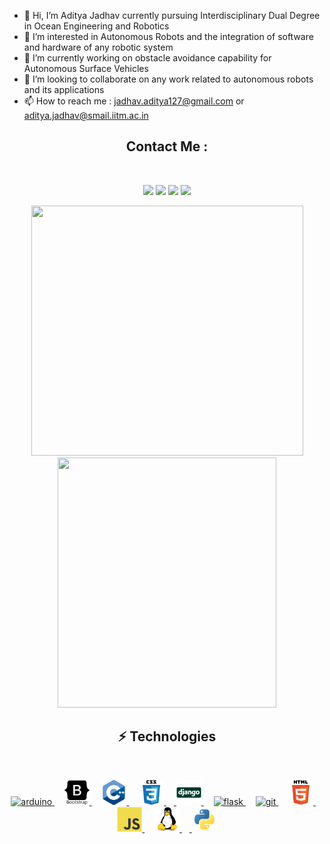 - 👋 Hi, I’m Aditya Jadhav currently pursuing Interdisciplinary Dual Degree in Ocean Engineering and Robotics
- 👀 I’m interested in Autonomous Robots and the integration of software and hardware of any robotic system
- 🌱 I’m currently working on obstacle avoidance capability for Autonomous Surface Vehicles 
- 💞️ I’m looking to collaborate on any work related to autonomous robots and its applications
- 📫 How to reach me : jadhav.aditya127@gmail.com or aditya.jadhav@smail.iitm.ac.in


<h2 align='center'> Contact Me :</h2>
&nbsp &nbsp
<p align = 'center'>
    <a href="https://www.linkedin.com/in/adityajadhav99/"><img src = 'https://img.shields.io/badge/LinkedIn-0077B5?style=for-the-badge&logo=linkedin&logoColor=white'></a>
    <a href="https://www.github.com/adityajadhav99/"><img src = 'https://img.shields.io/badge/GitHub-100000?style=for-the-badge&logo=github&logoColor=white'></a>
    <a href="mailto:aditya.jadhav@smail.iitm.ac.in"><img src = "https://img.shields.io/badge/Gmail-D14836?style=for-the-badge&logo=gmail&logoColor=white"></a>
    <a href="https://adityajadhav99.github.io/"><img src = "https://img.shields.io/badge/website-000000?style=for-the-badge&logo=About.me&logoColor=white"></a>

</p>

<p align = "center">
    <a><img height = '400' width = '435' src = "https://github-readme-stats.vercel.app/api?username=adityajadhav99&show_icons=true&theme=radical&border_radius=7px&hide_border=true&title_color='#ffffff'&text_color='#ffffff'"></a>
    <a><img height = '400' width = '350' src = "https://github-readme-stats.vercel.app/api/top-langs/?username=adityajadhav99&layout=compact&langs_count=12"></a>
</p>

<h2 align = 'center'> ⚡ Technologies</h2>
&nbsp &nbsp
<p align="center"> <a href="https://www.arduino.cc/" target="_blank"> <img margin-left = 10px src="https://cdn.worldvectorlogo.com/logos/arduino-1.svg" alt="arduino" width="40" height="40"/> </a>&nbsp &nbsp <a href="https://getbootstrap.com" target="_blank"> <img src="https://raw.githubusercontent.com/devicons/devicon/master/icons/bootstrap/bootstrap-plain-wordmark.svg" alt="bootstrap" width="40" height="40"/> </a>&nbsp &nbsp <a href="https://www.w3schools.com/cpp/" target="_blank"> <img src="https://raw.githubusercontent.com/devicons/devicon/master/icons/cplusplus/cplusplus-original.svg" alt="cplusplus" width="40" height="40"/> </a>&nbsp &nbsp <a href="https://www.w3schools.com/css/" target="_blank"> <img src="https://raw.githubusercontent.com/devicons/devicon/master/icons/css3/css3-original-wordmark.svg" alt="css3" width="40" height="40"/> </a>&nbsp &nbsp<a href="https://www.djangoproject.com/" target="_blank"> <img src="https://raw.githubusercontent.com/devicons/devicon/master/icons/django/django-original.svg" alt="django" width="40" height="40"/> </a>&nbsp &nbsp <a href="https://flask.palletsprojects.com/" target="_blank"> <img src="https://www.vectorlogo.zone/logos/pocoo_flask/pocoo_flask-icon.svg" alt="flask" width="40" height="40"/> </a>&nbsp &nbsp <a href="https://git-scm.com/" target="_blank"> <img src="https://www.vectorlogo.zone/logos/git-scm/git-scm-icon.svg" alt="git" width="40" height="40"/> </a>&nbsp &nbsp <a href="https://www.w3.org/html/" target="_blank"> <img src="https://raw.githubusercontent.com/devicons/devicon/master/icons/html5/html5-original-wordmark.svg" alt="html5" width="40" height="40"/> </a>&nbsp &nbsp <a href="https://developer.mozilla.org/en-US/docs/Web/JavaScript" target="_blank"> <img src="https://raw.githubusercontent.com/devicons/devicon/master/icons/javascript/javascript-original.svg" alt="javascript" width="40" height="40"/> </a>&nbsp &nbsp <a href="https://www.linux.org/" target="_blank"> <img src="https://raw.githubusercontent.com/devicons/devicon/master/icons/linux/linux-original.svg" alt="linux" width="40" height="40"/> </a> &nbsp &nbsp<a href="https://www.python.org" target="_blank"> <img src="https://raw.githubusercontent.com/devicons/devicon/master/icons/python/python-original.svg" alt="python" width="40" height="40"/> </a> </p>
&nbsp &nbsp


<!---
adityajadhav99/adityajadhav99 is a ✨ special ✨ repository because its `README.md` (this file) appears on your GitHub profile.
You can click the Preview link to take a look at your changes.
--->
